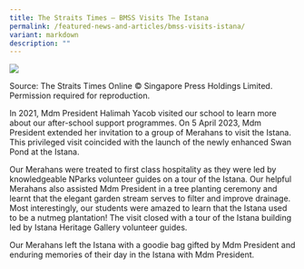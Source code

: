 ```yaml
---
title: The Straits Times — BMSS Visits The Istana
permalink: /featured-news-and-articles/bmss-visits-istana/
variant: markdown
description: ""
---
```

![](/images/bmss-istana-2023.jpg)

Source: The Straits Times Online © Singapore Press Holdings Limited. Permission required for reproduction.

In 2021, Mdm President Halimah Yacob visited our school to learn more about our after-school support programmes. On 5 April 2023, Mdm President extended her invitation to a group of Merahans to visit the Istana. This privileged visit coincided with the launch of the newly enhanced Swan Pond  at the Istana. 

Our Merahans were treated to first class hospitality as they were led by knowledgeable NParks volunteer guides on a tour of the Istana. Our helpful Merahans also assisted Mdm President in a tree planting ceremony and learnt that the elegant garden stream serves to filter and improve drainage. Most interestingly, our students were amazed to learn that the Istana used to be a nutmeg plantation! The visit closed with a tour of the Istana building led by Istana Heritage Gallery volunteer guides. 

Our Merahans left the Istana with a goodie bag gifted by Mdm President and enduring memories of their day in the Istana with Mdm President.